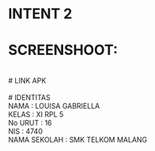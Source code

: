 # INTENT 2 <br>
# SCREENSHOOT:<br>
<br>
# LINK APK <br>
<br> 
# IDENTITAS <br>
NAMA : LOUISA GABRIELLA <br>
KELAS : XI RPL 5 <br>
No URUT : 16 <br> 
NIS : 4740 <br>
NAMA SEKOLAH : SMK TELKOM MALANG
